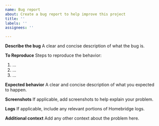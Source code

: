 ```yaml
---
name: Bug report
about: Create a bug report to help improve this project
title: ''
labels: ''
assignees: ''

---
```


**Describe the bug**
A clear and concise description of what the bug is.

**To Reproduce**
Steps to reproduce the behavior:
1. …
2. …
3. …

**Expected behavior**
A clear and concise description of what you expected to happen.

**Screenshots**
If applicable, add screenshots to help explain your problem.

**Logs**
If applicable, include any relevant portions of Homebridge logs.

**Additional context**
Add any other context about the problem here.
